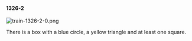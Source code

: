 #### 1326-2
![train-1326-2-0.png](https://github.com/lil-lab/nlvr/raw/master/nlvr/train/images/76/train-1326-2-0.png "train-1326-2-0.png")

There is a box with a blue circle, a yellow triangle and at least one square.